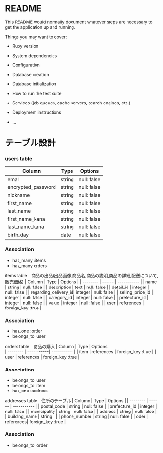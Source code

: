 # README

This README would normally document whatever steps are necessary to get the
application up and running.

Things you may want to cover:

* Ruby version

* System dependencies

* Configuration

* Database creation

* Database initialization

* How to run the test suite

* Services (job queues, cache servers, search engines, etc.)

* Deployment instructions

* ...

# テーブル設計

### users table

| Column              | Type   | Options     |
| --------            | ------ | ----------- |
| email               | string | null: false |
| encrypted_password  | string | null: false |
| nickname            | string | null: false |
| first_name          | string | null: false |
| last_name           | string | null: false |
| first_name_kana     | string | null: false |
| last_name_kana      | string | null: false |
| birth_day           | date   | null: false |

### Association
- has_many :items
- has_many orders
  


items table　商品の出品(出品画像,商品名,商品の説明,商品の詳細,配送について,販売価格)
| Column               | Type       | Options     |
| --------             | ------     | ----------- |
| name           | string       | null: false |
| description     | text       | null: false |
| detail_id         | integer       | null: false |
| regarding_delivery_id| integer    | null: false |
| selling_price_id       | integer    | null: false |
| category_id             | integer    | null: false |
| prefecture_id        | integer     | null: false |
| value                | integer    | null: false |
| user               | references    | foreign_key :true |

### Association
- has_one :order
- belongs_to   :user


orders table　商品の購入
| Column    | Type       | Options     
| --------  | -----------| ----------- |
| item      | references | foreign_key :true |
| user      | references | foreign_key :true |

### Association
- belongs_to :user
- belongs_to :item
- has_one    :address


addresses table　住所のテーブル
| Column         | Type     | Options     |
| --------       | ------   | ----------- |
| postal_code    | string   | null: false |
| prefecture_id    | integer   | null: false |
| municipality   | string     | null: false |
| address        | string   | null: false |
| building_name  | string     |           |
| phone_number         | string   | null: false |
| oder           | references| foreign_key :true          |
### Association

- belongs_to :order

